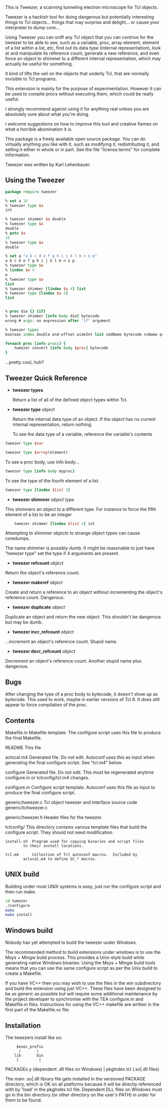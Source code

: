 This is Tweezer, a scanning tunneling electron microscope for Tcl objects.

Tweezer is a hackish tool for doing dangerous but potentially interesting things to Tcl objects... things that may surprise and delight...  or cause your interpreter to dump core...

Using Tweezer you can sniff any Tcl object that you can contrive for the tweezer to be able to see, such as a variable, proc, array element, element of a list within a list, etc, find out its data type (internal representation), look at and manipulate its reference count, generate a new reference, and even force an object to shimmer to a different internal representation, which may actually be useful for something.

It kind of lifts the veil on the objects that underly Tcl, that are normally invisible to Tcl programs.

This extension is mainly for the purpose of experimentation.  However it can be used to compile procs without executing them, which could be really useful.

I strongly recommend against using it for anything real unless you are absolutely sure about what you're doing.

I welcome suggestions on how to improve this tool and creative flames on what a horrible abomination it is.

This package is a freely available open source package.  You can do virtually anything you like with it, such as modifying it, redistributing it, and selling it either in whole or in part.  See the file "license.terms" for complete information.

Tweezer was written by Karl Lehenbauer.

Using the Tweezer
---

```tcl
package require tweezer

% set a 10
% tweezer type $a
int

% tweezer shimmer $a double
% tweezer type $a
double
% puts $a
10
% tweezer type $a
double

% set a "a b c d e f g h i j k l m n o p"
a b c d e f g h i j k l m n o p
% tweezer type $a
% lindex $a 4
e
% tweezer type $a
list
% tweezer shimmer [lindex $a 4] list
% tweezer type [lindex $a 4]
list


% proc die {} {if}
% tweezer shimmer [info body die] bytecode
wrong # args: no expression after "if" argument

% tweezer types
boolean index double end-offset wideInt list cmdName bytecode nsName procbody bytearray int {array search} string

foreach proc [info procs] {
    tweezer convert [info body $proc] bytecode
}
```

...pretty cool, huh?

Tweezer Quick Reference
---

* **tweezer types**

    Return a list of all of the defined object types within Tcl.

* **tweezer type** *object*

    Return the internal data type of an object.  If the object has no current internal representation, return nothing.
    
    To see the data type of a variable, reference the variable's contents

```tcl
tweezer type $var

tweezer type $array(element)
```
 To see a proc body, use info body...

```tcl
tweezer type [info body myproc]
```

 To see the type of the fourth element of a list

```tcl
tweezer type [lindex $list 3]
```

* **tweezer shimmer** *object* *type*

 This shimmers an object to a different type.  For instance to force the fifth element of a list to be an integer

```tcl
    tweezer shimmer [lindex $list 4] int
```

 Attempting to shimmer objects to strange object types can cause coredumps.

 The name shimmer is possibly dumb.  It might be reasonable to just have "tweezer type" set the type if 4 arguments are present.

* **tweezer refcount** *object*

 Return the object's reference count.

* **tweezer makeref** *object*

 Create and return a reference to an object without incrementing the object's reference count.  Dangerous.

* **tweezer duplicate** *object*

 Duplicate an object and return the new object.  This shouldn't be dangerous but may be dumb.

* **tweezer incr_refcount** *object*

 ...increment an object's reference count.  Stupid name.

* **tweezer decr_refcount** *object*

 Decrement an object's reference count.  Another stupid name plus dangerous.

Bugs
---

After changing the type of a proc body to bytecode, it doesn't show up as bytecode.  This used to work, maybe in earlier versions of Tcl 8.  It does still appear to force compilation of the proc.

Contents
---

Makefile.in	Makefile template.  The configure script uses this file to
		produce the final Makefile.

README		This file

aclocal.m4	Generated file.  Do not edit.  Autoconf uses this as input
		when generating the final configure script.  See "tcl.m4"
		below.

configure	Generated file.  Do not edit.  This must be regenerated
		anytime configure.in or tclconfig/tcl.m4 changes.

configure.in	Configure script template.  Autoconf uses this file as input
		to produce the final configure script.

generic/tweezer.c	Tcl object tweezer and interface source code
generic/tcltweezer.c

generic/tweezer.h	Header files for the tweezer.


tclconfig/	This directory contains various template files that build
		the configure script.  They should not need modification.

	install-sh	Program used for copying binaries and script files
			to their install locations.

	tcl.m4		Collection of Tcl autoconf macros.  Included by
			aclocal.m4 to define SC_* macros.

UNIX build
---

Building under most UNIX systems is easy, just run the configure script
and then run make. 

```sh
cd tweezer
./configure
make
make install
```

Windows build
---

Nobody has yet attempted to build the tweezer under Windows.

The recommended method to build extensions under windows is to use the Msys + Mingw build process. This provides a Unix-style build while generating native Windows binaries. Using the Msys + Mingw build tools means that you can use the same configure script as per the Unix build to create a Makefile.

If you have VC++ then you may wish to use the files in the win subdirectory and build the extension using just VC++. These files have been designed to be as generic as possible but will require some additional maintenance by the project developer to synchronise with the TEA configure.in and Makefile.in files. Instructions for using the VC++ makefile are written in the first part of the Makefile.vc file.

Installation
---

The tweezers install like so:

         $exec_prefix
          /       \
        lib       bin
         |         |
   PACKAGEx.y   (dependent .dll files on Windows)
         |
  pkgIndex.tcl (.so|.dll files)

The main .so|.dll library file gets installed in the versioned PACKAGE directory, which is OK on all platforms because it will be directly referenced with by 'load' in the pkgIndex.tcl file.  Dependent DLL files on Windows must go in the bin directory (or other directory on the user's PATH) in order for them to be found.
